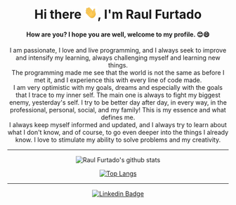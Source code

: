 <h1 align="center">Hi there <img src="https://raw.githubusercontent.com/ABSphreak/ABSphreak/master/gifs/Hi.gif" width="30px">, I'm Raul Furtado</h1>

<h4 align="center">How are you? I hope you are well, welcome to my profile. 😊😄</h4>

<p align="center">
I am passionate, I love and live programming, and I always seek to improve and intensify my learning, always challenging myself and learning new things.<br>
The programming made me see that the world is not the same as before I met it, and I experience this with every line of code made.<br>
I am very optimistic with my goals, dreams and especially with the goals that I trace to my inner self. The main one is always to fight my biggest enemy, yesterday's self. I try to be better day after day, in every way, in the professional, personal, social, and my family! This is my essence and what defines me.<br>
I always keep myself informed and updated, and I always try to learn about what I don't know, and of course, to go even deeper into the things I already know. I love to stimulate my ability to solve problems and my creativity.
</p>

 ---

   <div align="center">

![Raul Furtado's github stats](https://github-readme-stats.vercel.app/api?username=Raulbjj928&show_icons=true&theme=white)

[![Top Langs](https://github-readme-stats.vercel.app/api/top-langs/?username=Raulbjj928&theme=white)](https://github.com/Raulbjj928/github-readme-stats)

   </div>

---

   <div align="center">

   [![Linkedin Badge](https://img.shields.io/badge/-Raul%20Furtado-whitesmoke?style=flat-square&logo=Linkedin&logoColor=blue&link=https://www.linkedin.com/in/raul-henrique-furtado-878398192/)](https://www.linkedin.com/in/raul-henrique-furtado-878398192/)

   </div>
